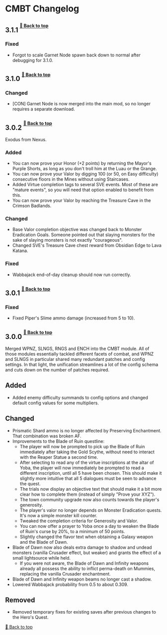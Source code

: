 ﻿# CMBT Changelog

## 3.1.1 <sup><sup>[🔼 Back to top](#profs-changelog)</sup></sup>

### Fixed

* Forgot to scale Garnet Node spawn back down to normal after debugging for 3.1.0.

## 3.1.0 <sup><sup>[🔼 Back to top](#profs-changelog)</sup></sup>

### Changed

* [CON] Garnet Node is now merged into the main mod, so no longer requires a separate download.

## 3.0.2 <sup><sup>[🔼 Back to top](#cmbt-changelog)</sup></sup>

Exodus from Nexus.

### Added

* You can now prove your Honor (+2 points) by returning the Mayor's Purple Shorts, as long as you don't troll him at the Luau or the Grange.
* You can now prove your Valor by digging 100 (or 50, on Easy difficulty) consecutive floors in the Mines without using Staircases.
* Added Virtue completion tags to several SVE events. Most of these are "mature events", so you will need that option enabled to benefit from this.
* You can now prove your Valor by reaching the Treasure Cave in the Crimson Badlands.

### Changed 

* Base Valor completion objective was changed back to Monster Eradication Goals. Someone pointed out that slaying monsters for the sake of slaying monsters is not exactly "courageous".
* Changed SVE's Treasure Cave chest reward from Obsidian Edge to Lava Katana.

### Fixed

* Wabbajack end-of-day cleanup should now run correctly.

## 3.0.1 <sup><sup>[🔼 Back to top](#cmbt-changelog)</sup></sup>

### Fixed

* Fixed Piper's Slime ammo damage (increased from 5 to 10).

## 3.0.0 <sup><sup>[🔼 Back to top](#cmbt-changelog)</sup></sup>

Merged WPNZ, SLNGS, RNGS and ENCH into the CMBT module. All of those modules essentially tackled different facets of combat, and WPNZ and SLNGS in particular shared many redundant patches and config settings. In that light, the unification streamlines a lot of the config schema and cuts down on the number of patches required.

## Added

* Added enemy difficulty summands to config options and changed default config values for some multipliers.

## Changed

* Prismatic Shard ammo is no longer affected by Preserving Enchantment. That combination was broken AF.
* Improvements to the Blade of Ruin questline:
    * The player will now be prompted to pick up the Blade of Ruin immediately after taking the Gold Scythe, without need to interact with the Reaper Statue a second time.
    * After selecting to read any of the virtue inscriptions at the altar of Yoba, the player will now immediately be prompted to read a different inscription, until all 5 have been chosen. This should make it slightly more intuitive that all 5 dialogues must be seen to advance the quest.
    * The trials now display an objective text that should make it a bit more clear how to complete them (instead of simply "Prove your XYZ").
    * The town community upgrade now also counts towards the player's generosity.
    * The player's valor no longer depends on Monster Eradication quests. It's now a simple monster kill counter.
    * Tweaked the completion criteria for Generosity and Valor.
    * You can now offer a prayer to Yoba once a day to weaken the Blade of Ruin's curse by 20%, to a minimum of 50 points.
    * Slightly changed the flavor text when obtaining a Galaxy weapon and the Blade of Dawn.
* Blade of Dawn now also deals extra damage to shadow and undead monsters (vanilla Crusader effect, but weaker) and grants the effect of a small lightsource while held.
    * If you were not aware, the Blade of Dawn and Infinity weapons already all possess the ability to inflict perma-death on Mummies, replacing the vanilla Crusader enchantment.
* Blade of Dawn and Infinity weapon beams no longer cast a shadow.
* Lowered Wabbajack probability from 0.5 to about 0.309.

## Removed

* Removed temporary fixes for existing saves after previous changes to the Hero's Quest.


[🔼 Back to top](#cmbt-changelog)